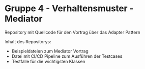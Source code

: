 # Gruppe 4 - Verhaltensmuster - Mediator
Repository mit Quellcode für den Vortrag über das Adapter Pattern

Inhalt des Repositorys:
- Beispieldateien zum Mediator Vortrag
- Datei mit CI/CD Pipeline zum Ausführen der Testcases
- Testfälle für die wichtigsten Klassen
